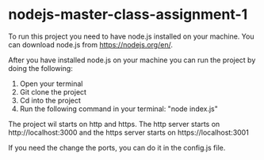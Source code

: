 # nodejs-master-class-assignment-1

To run this project you need to have node.js installed on your machine. 
You can download node.js from https://nodejs.org/en/.

After you have installed node.js on your machine you can run the project by doing the following: 

1. Open your terminal 
2. Git clone the project
3. Cd into the project 
4. Run the following command in your terminal: "node index.js" 

The project wil starts on http and https. 
The http server starts on http://localhost:3000 and the https server starts on https://localhost:3001 

If you need the change the ports, you can do it in the config.js file. 
